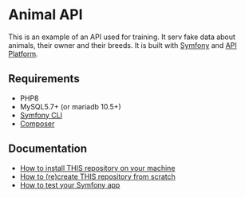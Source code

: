 Animal API
==========

This is an example of an API used for training. It serv fake data about animals, their owner and their breeds.
It is built with [Symfony](https://symfony.com/) and [API Platform](https://api-platform.com/).

## Requirements

- PHP8
- MySQL5.7+ (or mariadb 10.5+)
- [Symfony CLI](https://symfony.com/download)
- [Composer](https://getcomposer.org/)

## Documentation

- [How to install THIS repository on your machine](doc/0-install-repo.md)
- [How to (re)create THIS repository from scratch](doc/1-create-scratch.md)
- [How to test your Symfony app](doc/2-tests.md)
